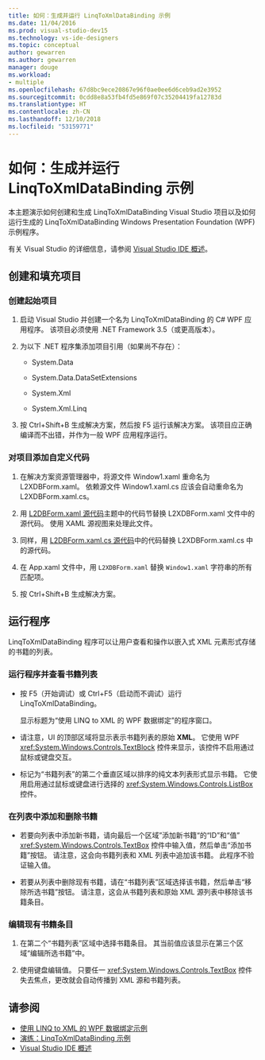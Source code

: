 ```yaml
---
title: 如何：生成并运行 LinqToXmlDataBinding 示例
ms.date: 11/04/2016
ms.prod: visual-studio-dev15
ms.technology: vs-ide-designers
ms.topic: conceptual
author: gewarren
ms.author: gewarren
manager: douge
ms.workload:
- multiple
ms.openlocfilehash: 67d8bc9ece20867e96f0ae0ee6d6ceb9ad2e3952
ms.sourcegitcommit: 0cdd8e8a53fb4fd5e869f07c35204419fa12783d
ms.translationtype: HT
ms.contentlocale: zh-CN
ms.lasthandoff: 12/10/2018
ms.locfileid: "53159771"
---
```

# <a name="how-to-build-and-run-the-linqtoxmldatabinding-example"></a>如何：生成并运行 LinqToXmlDataBinding 示例

本主题演示如何创建和生成 LinqToXmlDataBinding Visual Studio 项目以及如何运行生成的 LinqToXmlDataBinding Windows Presentation Foundation (WPF) 示例程序。

有关 Visual Studio 的详细信息，请参阅 [Visual Studio IDE 概述](../get-started/visual-studio-ide.md)。

## <a name="create-and-populate-the-project"></a>创建和填充项目

### <a name="to-create-the-starting-project"></a>创建起始项目

1. 启动 Visual Studio 并创建一个名为 LinqToXmlDataBinding 的 C# WPF 应用程序。 该项目必须使用 .NET Framework 3.5（或更高版本）。

1. 为以下 .NET 程序集添加项目引用（如果尚不存在）：

    - System.Data

    - System.Data.DataSetExtensions

    - System.Xml

    - System.Xml.Linq

1. 按 Ctrl+Shift+B 生成解决方案，然后按 F5 运行该解决方案。 该项目应正确编译而不出错，并作为一般 WPF 应用程序运行。

### <a name="to-add-custom-code-to-the-project"></a>对项目添加自定义代码

1. 在解决方案资源管理器中，将源文件 Window1.xaml 重命名为 L2XDBForm.xaml。 依赖源文件 Window1.xaml.cs 应该会自动重命名为 L2XDBForm.xaml.cs。

1. 用 [L2DBForm.xaml 源代码](../designers/l2dbform-xaml-source-code.md)主题中的代码节替换 L2XDBForm.xaml 文件中的源代码。 使用 XAML 源视图来处理此文件。

1. 同样，用 [L2DBForm.xaml.cs 源代码](../designers/l2dbform-xaml-cs-source-code.md)中的代码替换 L2XDBForm.xaml.cs 中的源代码。

1. 在 App.xaml 文件中，用 `L2XDBForm.xaml` 替换 `Window1.xaml` 字符串的所有匹配项。

1. 按 Ctrl+Shift+B 生成解决方案。

## <a name="run-the-program"></a>运行程序

LinqToXmlDataBinding 程序可以让用户查看和操作以嵌入式 XML 元素形式存储的书籍的列表。

### <a name="to-run-the-program-and-view-the-book-list"></a>运行程序并查看书籍列表

- 按 F5（开始调试）或 Ctrl+F5（启动而不调试）运行 LinqToXmlDataBinding。

   显示标题为“使用 LINQ to XML 的 WPF 数据绑定”的程序窗口。

- 请注意，UI 的顶部区域将显示表示书籍列表的原始 **XML**。 它使用 WPF <xref:System.Windows.Controls.TextBlock> 控件来显示，该控件不启用通过鼠标或键盘交互。

- 标记为“书籍列表”的第二个垂直区域以排序的纯文本列表形式显示书籍。 它使用启用通过鼠标或键盘进行选择的 <xref:System.Windows.Controls.ListBox> 控件。

### <a name="to-add-and-delete-books-from-the-list"></a>在列表中添加和删除书籍

- 若要向列表中添加新书籍，请向最后一个区域”添加新书籍“的“ID”和“值” <xref:System.Windows.Controls.TextBox> 控件中输入值，然后单击“添加书籍”按钮。 请注意，这会向书籍列表和 XML 列表中追加该书籍。 此程序不验证输入值。

- 若要从列表中删除现有书籍，请在“书籍列表”区域选择该书籍，然后单击“移除所选书籍”按钮。 请注意，这会从书籍列表和原始 XML 源列表中移除该书籍条目。

### <a name="to-edit-an-existing-book-entry"></a>编辑现有书籍条目

1. 在第二个“书籍列表”区域中选择书籍条目。 其当前值应该显示在第三个区域“编辑所选书籍”中。

1. 使用键盘编辑值。 只要任一 <xref:System.Windows.Controls.TextBox> 控件失去焦点，更改就会自动传播到 XML 源和书籍列表。

## <a name="see-also"></a>请参阅

- [使用 LINQ to XML 的 WPF 数据绑定示例](../designers/wpf-data-binding-using-linq-to-xml-example.md)
- [演练：LinqToXmlDataBinding 示例](../designers/walkthrough-linqtoxmldatabinding-example.md)
- [Visual Studio IDE 概述](../get-started/visual-studio-ide.md)